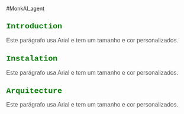 #MonkAI_agent


<h2 style="font-family: 'Courier New', monospace; color: green;">Introduction</h2>

<p style="font-family: Arial, sans-serif; font-size: 16px; color: #555;">
Este parágrafo usa Arial e tem um tamanho e cor personalizados.
</p>

<h2 style="font-family: 'Courier New', monospace; color: green;">Instalation</h2> 

<p style="font-family: Arial, sans-serif; font-size: 16px; color: #555;">
Este parágrafo usa Arial e tem um tamanho e cor personalizados.
</p>

<h2 style="font-family: 'Courier New', monospace; color: green;">Arquitecture</h2>  

<p style="font-family: Arial, sans-serif; font-size: 16px; color: #555;">
Este parágrafo usa Arial e tem um tamanho e cor personalizados.
</p>

